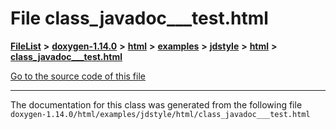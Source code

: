 

# File class\_javadoc\_\_\_test.html



[**FileList**](files.md) **>** [**doxygen-1.14.0**](dir_9d5bad020669189c90cda983471be5d0.md) **>** [**html**](dir_05d1fd8a7cdd04f638f8b23196de02e2.md) **>** [**examples**](dir_aa52e73a32d193037813a53dcfe817b6.md) **>** [**jdstyle**](dir_9e51e81487284a2b66603cb7991333dd.md) **>** [**html**](dir_54a6b09928303b2033b0bbcf7cd1e991.md) **>** [**class\_javadoc\_\_\_test.html**](class__javadoc______test_8html.md)

[Go to the source code of this file](class__javadoc______test_8html_source.md)





































































------------------------------
The documentation for this class was generated from the following file `doxygen-1.14.0/html/examples/jdstyle/html/class_javadoc___test.html`

